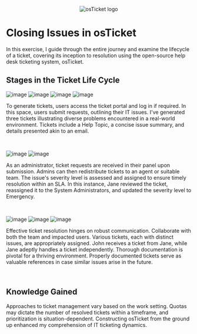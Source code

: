 <p align="center">
<img src="https://i.imgur.com/Clzj7Xs.png" alt="osTicket logo"/>
</p>

<h1>Closing Issues in osTicket</h1>
In this exercise, I guide through the entire journey and examine the lifecycle of a ticket, covering its inception to resolution using the open-source help desk ticketing system, osTicket.<br />


<h2>Stages in the Ticket Life Cycle</h2>

![image](https://github.com/Skizfly/osTicket-Lifecycle/assets/153954157/bc1529ab-7a7f-4978-b32a-ff6b2f2df658)
![image](https://github.com/Skizfly/osTicket-Lifecycle/assets/153954157/e23b8a67-11b3-4bac-a8cb-7ae64cdb3e22)
![image](https://github.com/Skizfly/osTicket-Lifecycle/assets/153954157/6e848c54-66b2-45b0-93e8-2993d98354c3)
![image](https://github.com/Skizfly/osTicket-Lifecycle/assets/153954157/cfb01f75-e7e5-4032-a5dc-d0e884c21f27)

<p>
</p>
<p>
To generate tickets, users access the ticket portal and log in if required. In this space, users submit requests, outlining their IT issues. I've generated three tickets illustrating diverse problems encountered in a real-world environment. Tickets include a Help Topic, a concise issue summary, and details presented akin to an email.
</p>
<br />

![image](https://github.com/Skizfly/osTicket-Lifecycle/assets/153954157/51e8e962-39df-46c1-aa1f-982c82b9d581)
![image](https://github.com/Skizfly/osTicket-Lifecycle/assets/153954157/62941990-f785-4d31-ba7a-c357fe436598)

<p>
</p>
<p>
As an administrator, ticket requests are received in their panel upon submission. Admins can then redistribute tickets to an agent or suitable team. The issue's severity level is assessed and assigned to ensure timely resolution within an SLA. In this instance, Jane reviewed the ticket, reassigned it to the System Administrators, and updated the severity level to Emergency.
</p>
<br />

![image](https://github.com/Skizfly/osTicket-Lifecycle/assets/153954157/5cfcf3a3-a5eb-491b-b31b-2e5f4e14a53b)
![image](https://github.com/Skizfly/osTicket-Lifecycle/assets/153954157/1009ed93-cf48-4c8b-bd56-9c34058a1148)
![image](https://github.com/Skizfly/osTicket-Lifecycle/assets/153954157/a71adfd1-533e-43c7-be99-74dd7675f684)

<p>
</p>
<p>
Effective ticket resolution hinges on robust communication. Collaborate with both the team and impacted users. Various tickets, each with distinct issues, are appropriately assigned. John receives a ticket from Jane, while Jane adeptly handles a ticket independently. Thorough documentation is pivotal for a thriving environment. Properly documented tickets serve as valuable references in case similar issues arise in the future.
</p>
<br />

<h2>Knowledge Gained</h2>
Approaches to ticket management vary based on the work setting. Quotas may dictate the number of resolved tickets within a timeframe, and prioritization is situation-dependent. Constructing osTicket from the ground up enhanced my comprehension of IT ticketing dynamics.
